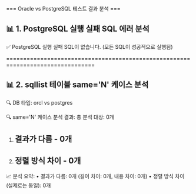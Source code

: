 === Oracle vs PostgreSQL 테스트 결과 분석 ===

📊 1. PostgreSQL 실행 실패 SQL 에러 분석
--------------------------------------------------
✅ PostgreSQL 실행 실패 SQL이 없습니다. (모든 SQL이 성공적으로 실행됨)

================================================================================

📊 2. sqllist 테이블 same='N' 케이스 분석
--------------------------------------------------
🔍 DB 타입: orcl vs postgres


🔍 same='N' 케이스 분석 결과:
총 분석 대상: 0개

1. 결과가 다름 - 0개
   --------------------------------------------------
2. 정렬 방식 차이 - 0개
   --------------------------------------------------

📈 분석 요약:
   • 결과가 다름: 0개 (길이 차이: 0개, 내용 차이: 0개)
   • 정렬 방식 차이 (실제로는 동일): 0개

